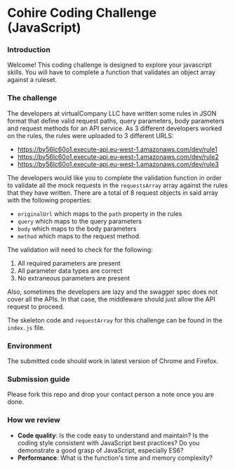 # Cohire Coding Challenge (JavaScript)

### Introduction 
Welcome! This coding challenge is designed to explore your javascript skills. You will have to complete a function that validates an object array against a ruleset. 

### The challenge
The developers at virtualCompany LLC have written some rules in JSON format that define valid request paths, query parameters, body parameters and request methods for an API service. As 3 different developers worked on the rules, the rules were uploaded to 3 different URLS: 
- https://by56lc60o1.execute-api.eu-west-1.amazonaws.com/dev/rule1
- https://by56lc60o1.execute-api.eu-west-1.amazonaws.com/dev/rule2
- https://by56lc60o1.execute-api.eu-west-1.amazonaws.com/dev/rule3

The developers would like you to complete the validation function in order to validate all the mock requests in the `requestsArray` array against the rules that they have written. There are a total of 8 request objects in said array with the following properties: 
- `originalUrl` which maps to the `path` property in the rules
- `query` which maps to the query parameters
- `body` which maps to the body parameters
- `method` which maps to the request method. 

The validation will need to check for the following:

1. All required parameters are present
2. All parameter data types are correct
3. No extraneous parameters are present

Also, sometimes the developers are lazy and the swagger spec does not cover all the APIs. In that case, the middleware should just allow the API request to proceed.

The skeleton code and `requestArray` for this challenge can be found in the `index.js` file. 

### Environment
The submitted code should work in latest version of Chrome and Firefox.

### Submission guide
Please fork this repo and drop your contact person a note once you are done.

### How we review
- **Code quality**: Is the code easy to understand and maintain? Is the coding style consistent with JavaScript best practices? Do you demonstrate a good grasp of JavaScript, especially ES6?
- **Performance**: What is the function's time and memory complexity?
